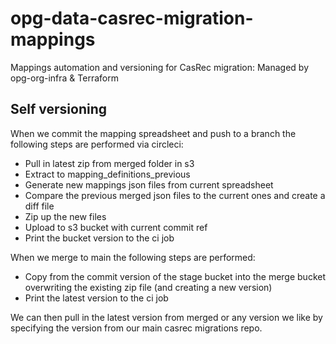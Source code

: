 # opg-data-casrec-migration-mappings
Mappings automation and versioning for CasRec migration: Managed by opg-org-infra &amp; Terraform

## Self versioning

When we commit the mapping spreadsheet and push to a branch the following steps are performed via circleci:

- Pull in latest zip from merged folder in s3
- Extract to mapping_definitions_previous
- Generate new mappings json files from current spreadsheet
- Compare the previous merged json files to the current ones and create a diff file
- Zip up the new files
- Upload to s3 bucket with current commit ref
- Print the bucket version to the ci job

When we merge to main the following steps are performed:

- Copy from the commit version of the stage bucket into the merge bucket overwriting the existing zip file
(and creating a new version)
- Print the latest version to the ci job

We can then pull in the latest version from merged or any version we like by specifying the version from our main
casrec migrations repo.
